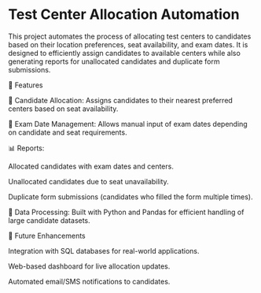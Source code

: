 # Test Center Allocation Automation
This project automates the process of allocating test centers to candidates based on their location preferences, seat availability, and exam dates. It is designed to efficiently assign candidates to available centers while also generating reports for unallocated candidates and duplicate form submissions.

🚀 Features

📍 Candidate Allocation: Assigns candidates to their nearest preferred centers based on seat availability.

📅 Exam Date Management: Allows manual input of exam dates depending on candidate and seat requirements.

📊 Reports:

Allocated candidates with exam dates and centers.

Unallocated candidates due to seat unavailability.

Duplicate form submissions (candidates who filled the form multiple times).

📝 Data Processing: Built with Python and Pandas for efficient handling of large candidate datasets.

📌 Future Enhancements

Integration with SQL databases for real-world applications.

Web-based dashboard for live allocation updates.

Automated email/SMS notifications to candidates.

